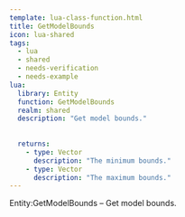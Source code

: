 ```yaml
---
template: lua-class-function.html
title: GetModelBounds
icon: lua-shared
tags:
  - lua
  - shared
  - needs-verification
  - needs-example
lua:
  library: Entity
  function: GetModelBounds
  realm: shared
  description: "Get model bounds."
  
  
  returns:
    - type: Vector
      description: "The minimum bounds."
    - type: Vector
      description: "The maximum bounds."
---
```


<div class="lua__search__keywords">
Entity:GetModelBounds &#x2013; Get model bounds.
</div>
